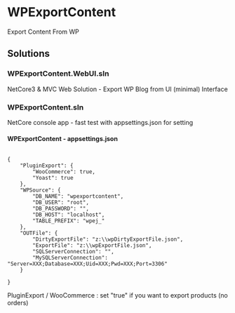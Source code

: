# WPExportContent
Export Content From WP 

## Solutions

### WPExportContent.WebUI.sln
NetCore3 & MVC Web Solution - Export WP Blog from UI (minimal) Interface 

### WPExportContent.sln
NetCore console app - fast test with appsettings.json for setting

####  WPExportContent - appsettings.json

```

{
	"PluginExport": {
		"WooCommerce": true,
		"Yoast": true
	},
	"WPSource": {
		"DB_NAME": "wpexportcontent",
		"DB_USER": "root",
		"DB_PASSWORD": "",
		"DB_HOST": "localhost",
		"TABLE_PREFIX": "wpej_"
	},
	"OUTFile": {
		"DirtyExportFile": "z:\\wpDirtyExportFile.json",
		"ExportFile": "z:\\wpExportFile.json",
		"SQLServerConnection": "",
		"MySQLServerConnection": "Server=XXX;Database=XXX;Uid=XXX;Pwd=XXX;Port=3306"
	}

}

```

PluginExport / WooCommerce : set "true" if you want to export products (no orders)
